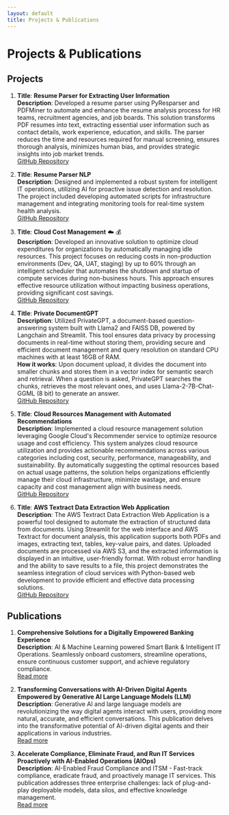 ```yaml
---
layout: default
title: Projects & Publications
---
```


# Projects & Publications

## Projects

1. **Title**: **Resume Parser for Extracting User Information**  
    **Description**: Developed a resume parser using PyResparser and PDFMiner to automate and enhance the resume analysis process for HR teams, recruitment agencies, and job boards. This solution transforms PDF resumes into text, extracting essential user information such as contact details, work experience, education, and skills. The parser reduces the time and resources required for manual screening, ensures thorough analysis, minimizes human bias, and provides strategic insights into job market trends.  
    [GitHub Repository](https://github.com/mohtasham9/resume-parser)

2. **Title**: **Resume Parser NLP**  
**Description**: Designed and implemented a robust system for intelligent IT operations, utilizing AI for proactive issue detection and resolution. The project included developing automated scripts for infrastructure management and integrating monitoring tools for real-time system health analysis.  
[GitHub Repository](https://github.com/mohtasham9/Resume-parser-nlp)


3. **Title**: **Cloud Cost Management** ☁️ 💰  
**Description**: Developed an innovative solution to optimize cloud expenditures for organizations by automatically managing idle resources. This project focuses on reducing costs in non-production environments (Dev, QA, UAT, staging) by up to 60% through an intelligent scheduler that automates the shutdown and startup of compute services during non-business hours. This approach ensures effective resource utilization without impacting business operations, providing significant cost savings.  
[GitHub Repository](https://github.com/mohtasham9/cloud-cost-optimization)

4. **Title**: **Private DocumentGPT**   
**Description**: Utilized PrivateGPT, a document-based question-answering system built with Llama2 and FAISS DB, powered by Langchain and Streamlit. This tool ensures data privacy by processing documents in real-time without storing them, providing secure and efficient document management and query resolution on standard CPU machines with at least 16GB of RAM.  
**How it works**: Upon document upload, it divides the document into smaller chunks and stores them in a vector index for semantic search and retrieval. When a question is asked, PrivateGPT searches the chunks, retrieves the most relevant ones, and uses Llama-2-7B-Chat-GGML (8 bit) to generate an answer.  
[GitHub Repository](https://github.com/mohtasham9/private-gpt)

5. **Title**: **Cloud Resources Management with Automated Recommendations**   
**Description**: Implemented a cloud resource management solution leveraging Google Cloud's Recommender service to optimize resource usage and cost efficiency. This system analyzes cloud resource utilization and provides actionable recommendations across various categories including cost, security, performance, manageability, and sustainability. By automatically suggesting the optimal resources based on actual usage patterns, the solution helps organizations efficiently manage their cloud infrastructure, minimize wastage, and ensure capacity and cost management align with business needs.    
[GitHub Repository](https://github.com/mohtasham9/cloud-capacity-management)

6. **Title**: **AWS Textract Data Extraction Web Application**    
**Description**: The AWS Textract Data Extraction Web Application is a powerful tool designed to automate the extraction of structured data from documents. Using Streamlit for the web interface and AWS Textract for document analysis, this application supports both PDFs and images, extracting text, tables, key-value pairs, and dates. Uploaded documents are processed via AWS S3, and the extracted information is displayed in an intuitive, user-friendly format. With robust error handling and the ability to save results to a file, this project demonstrates the seamless integration of cloud services with Python-based web development to provide efficient and effective data processing solutions.   
[GitHub Repository](https://github.com/mohtasham9/aws-textract)

## Publications

1. **Comprehensive Solutions for a Digitally Empowered Banking Experience**  
    **Description**: AI & Machine Learning powered Smart Bank & Intelligent IT Operations. Seamlessly onboard customers, streamline operations, ensure continuous customer support, and achieve regulatory compliance.  
    [Read more](https://www.researchgate.net/publication/370935296_Comprehensive_Solutions_for_a_Digitally_Empowered_Banking_Experience_AI_Machine_Learning_powered_Smart_Bank_Intelligent_IT_Operations)

2. **Transforming Conversations with AI-Driven Digital Agents Empowered by Generative AI Large Language Models (LLM)**  
**Description**: Generative AI and large language models are revolutionizing the way digital agents interact with users, providing more natural, accurate, and efficient conversations. This publication delves into the transformative potential of AI-driven digital agents and their applications in various industries.  
[Read more](https://www.researchgate.net/publication/372808070_Transforming_Conversations_with_AI-DRIVEN_DIGITAL_AGENTS_EMPOWERED_BY_GENERATIVE_AI_LARGE_LANGUAGE_MODELS_LLM)

3. **Accelerate Compliance, Eliminate Fraud, and Run IT Services Proactively with AI-Enabled Operations (AIOps)**  
**Description**: AI-Enabled Fraud Compliance and ITSM - Fast-track compliance, eradicate fraud, and proactively manage IT services. This publication addresses three enterprise challenges: lack of plug-and-play deployable models, data silos, and effective knowledge management.  
[Read more](https://www.researchgate.net/publication/370210858_Accelerate_Compliance_Eliminate_Fraud_and_Run_IT_Services_Proactively_with_AI-Enabled_Operations_AIOps)
